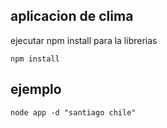## aplicacion de clima

ejecutar npm install para la librerias

```
npm install
```

## ejemplo

```
node app -d "santiago chile"
```


